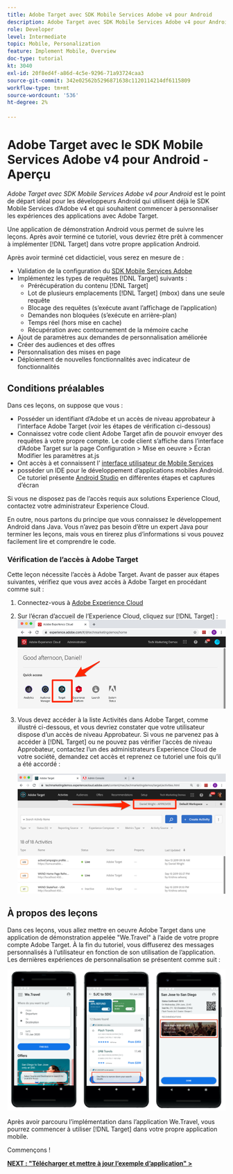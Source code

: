 ```yaml
---
title: Adobe Target avec SDK Mobile Services Adobe v4 pour Android
description: Adobe Target avec SDK Mobile Services Adobe v4 pour Android est le point de départ idéal pour les développeurs Android qui utilisent déjà le SDK Mobile Services d’Adobe v4 et qui souhaitent commencer à personnaliser les expériences des applications avec Adobe Target.
role: Developer
level: Intermediate
topic: Mobile, Personalization
feature: Implement Mobile, Overview
doc-type: tutorial
kt: 3040
exl-id: 20f8ed4f-a86d-4c5e-9296-71a93724caa3
source-git-commit: 342e02562b5296871638c1120114214df6115809
workflow-type: tm+mt
source-wordcount: '536'
ht-degree: 2%

---
```


# Adobe Target avec le SDK Mobile Services Adobe v4 pour Android - Aperçu

_Adobe Target avec SDK Mobile Services Adobe v4 pour Android_ est le point de départ idéal pour les développeurs Android qui utilisent déjà le SDK Mobile Services d’Adobe v4 et qui souhaitent commencer à personnaliser les expériences des applications avec Adobe Target.

Une application de démonstration Android vous permet de suivre les leçons. Après avoir terminé ce tutoriel, vous devriez être prêt à commencer à implémenter [!DNL Target] dans votre propre application Android.

Après avoir terminé cet didacticiel, vous serez en mesure de :

* Validation de la configuration du [SDK Mobile Services Adobe](https://experienceleague.adobe.com/docs/mobile-services/android/getting-started-android/requirements.html?lang=en)
* Implémentez les types de requêtes [!DNL Target] suivants :
   * Prérécupération du contenu [!DNL Target]
   * Lot de plusieurs emplacements [!DNL Target] (mbox) dans une seule requête
   * Blocage des requêtes (s’exécute avant l’affichage de l’application)
   * Demandes non bloquées (s’exécute en arrière-plan)
   * Temps réel (hors mise en cache)
   * Récupération avec contournement de la mémoire cache
* Ajout de paramètres aux demandes de personnalisation améliorée
* Créer des audiences et des offres
* Personnalisation des mises en page
* Déploiement de nouvelles fonctionnalités avec indicateur de fonctionnalités

## Conditions préalables

Dans ces leçons, on suppose que vous :

* Posséder un identifiant d’Adobe et un accès de niveau approbateur à l’interface Adobe Target (voir les étapes de vérification ci-dessous)
* Connaissez votre code client Adobe Target afin de pouvoir envoyer des requêtes à votre propre compte. Le code client s’affiche dans l’interface d’Adobe Target sur la page   Configuration > Mise en oeuvre > Écran Modifier les paramètres at.js
* Ont accès à et connaissent l’ [ interface utilisateur de Mobile Services](https://mobilemarketing.adobe.com/)
* posséder un IDE pour le développement d’applications mobiles Android. Ce tutoriel présente [Android Studio](https://developer.android.com/studio/install) en différentes étapes et captures d’écran

Si vous ne disposez pas de l’accès requis aux solutions Experience Cloud, contactez votre administrateur Experience Cloud.

En outre, nous partons du principe que vous connaissez le développement Android dans Java. Vous n’avez pas besoin d’être un expert Java pour terminer les leçons, mais vous en tirerez plus d’informations si vous pouvez facilement lire et comprendre le code.

### Vérification de l’accès à Adobe Target

Cette leçon nécessite l’accès à Adobe Target. Avant de passer aux étapes suivantes, vérifiez que vous avez accès à Adobe Target en procédant comme suit :

1. Connectez-vous à [Adobe Experience Cloud](https://experience.adobe.com/)
1. Sur l’écran d’accueil de l’Experience Cloud, cliquez sur [!DNL Target] :
   ![Écran d’accueil Experience Cloud](assets/aec_homeScreen_clickTarget.png)
1. Vous devez accéder à la liste Activités dans Adobe Target, comme illustré ci-dessous, et vous devriez constater que votre utilisateur dispose d’un accès de niveau Approbateur. Si vous ne parvenez pas à accéder à [!DNL Target] ou ne pouvez pas vérifier l’accès de niveau Approbateur, contactez l’un des administrateurs Experience Cloud de votre société, demandez cet accès et reprenez ce tutoriel une fois qu’il a été accordé :

   ![Interface utilisateur de l’Adobe](assets/targetUI_approver.png)

## À propos des leçons

Dans ces leçons, vous allez mettre en oeuvre Adobe Target dans une application de démonstration appelée &quot;We.Travel&quot; à l’aide de votre propre compte Adobe Target. À la fin du tutoriel, vous diffuserez des messages personnalisés à l’utilisateur en fonction de son utilisation de l’application. Les dernières expériences de personnalisation se présentent comme suit :

![ &lbrace;We.Travel app final](assets/overview_final_result.jpg)

Après avoir parcouru l’implémentation dans l’application We.Travel, vous pourrez commencer à utiliser [!DNL Target] dans votre propre application mobile.

Commençons !

**[NEXT : &quot;Télécharger et mettre à jour l’exemple d’application&quot; >](download-and-update-the-sample-app.md)**

